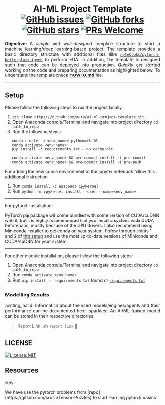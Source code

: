 <h1 align = "center">
  AI-ML Project Template <br>
  <a href="https://github.com/m-np/ai-ml-project-template/issues"><img alt="GitHub issues" src="https://img.shields.io/github/issues/m-np/ai-ml-project-template?logo=git&style=plastic"></a>
  <a href="https://github.com/m-np/ai-ml-project-template/network"><img alt="GitHub forks" src="https://img.shields.io/github/forks/m-np/ai-ml-project-template?style=plastic&logo=github"></a>
  <a href="https://github.com/m-np/ai-ml-project-template/stargazers"><img alt="GitHub stars" src="https://img.shields.io/github/stars/m-np/ai-ml-project-template?style=plastic&logo=github"></a>
  <a href="https://makeapullrequest.com/"><img alt="PRs Welcome" src="https://img.shields.io/badge/PRs-welcome-brightgreen.svg?style=plastic&logo=open-source-initiative"></a>
</h1>

<div align = "justify">

**Objective:** A *simple* and *well-designed* template structure to start a machine learning/deep learning-based project. The template provides a basic directory structure with additional files (like [`notebooks/pytorch-boilerplate.ipynb`](./notebooks/pytorch-boilerplate.ipynb) to perform EDA. In addition, the template is designed such that code can be deployed into production. *Quickly get started* working on the code and preparing documentation as highlighted below. To understand the template check [**HOWTO.md**](./HOWTO.md) file.

---

</div>

## Setup

Please follow the following steps to run the project locally <br/>

1. `git clone https://github.com/m-np/ai-ml-project-template.git`
2. Open Anaconda console/Terminal and navigate into project directory `cd path_to_repo`
3. Run the following steps:
```
   conda create -n <env_name> python==3.10
   conda activate <env_name>
   pip install -r requirements.txt --no-cache-dir

   conda activate <env_name> && pre-commit install -t pre-commit
   conda activate <env_name> && pre-commit install -t pre-push

```

For adding the new conda environment to the jupyter notebook follow this additional instruction
1. Run `conda install -c anaconda ipykernel`
2. Run `python -m ipykernel install --user --name=<env_name>`

-----

For pytorch installation:

PyTorch pip package will come bundled with some version of CUDA/cuDNN with it,
but it is highly recommended that you install a system-wide CUDA beforehand, mostly because of the GPU drivers.
I also recommend using Miniconda installer to get conda on your system.
Follow through points 1 and 2 of [this setup](https://github.com/Petlja/PSIML/blob/master/docs/MachineSetup.md)
and use the most up-to-date versions of Miniconda and CUDA/cuDNN for your system.

-----

For other module installation, please follow the following steps:
1. Open Anaconda console/Terminal and navigate into project directory `cd path_to_repo`
2. Run `conda activate <env_name>`
3. Run `pip install -r requirements.txt` found 👉 [`requirements.txt`](./requirements.txt)

### Modelling Results

<p align = "justify">:writing_hand: Information about the used models/engines/agents and their performance can be documented here :sparkles:. An AI/ML trained model can be stored in their respective directories.</p>

> Report Link: :writing_hand: `report link` :ledger:

## LICENSE

[![License: MIT](https://img.shields.io/badge/License-MIT-yellow.svg)](./LICENSE)


## Resources

<p align = "justify"> :key:</p>
We have use the pytorch problems from [repo](https://github.com/srush/Tensor-Puzzles) to start learning pytorch basics
